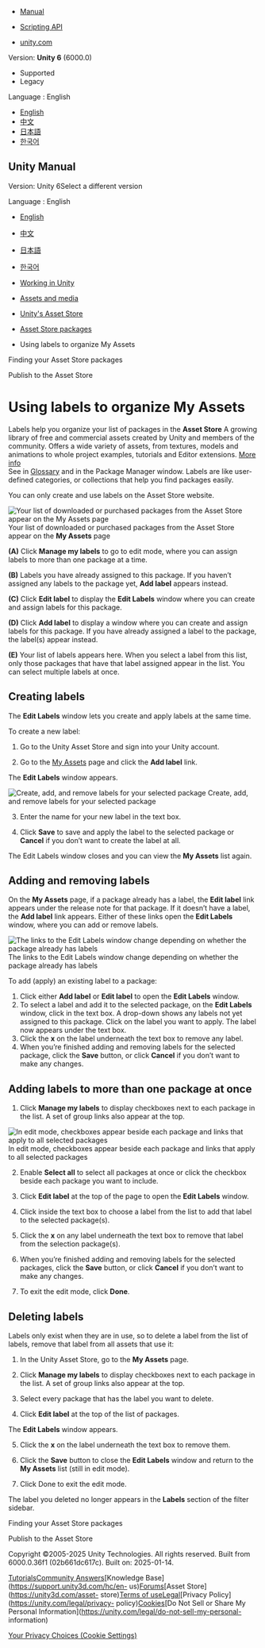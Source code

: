[](https://docs.unity3d.com)

  * [Manual](../Manual/index.html)
  * [Scripting API](../ScriptReference/index.html)

  * [unity.com](https://unity.com/)

Version: **Unity 6** (6000.0)

  * Supported
  * Legacy

Language : English

  * [English](/Manual/AssetPackagesLabels.html)
  * [中文](/cn/current/Manual/AssetPackagesLabels.html)
  * [日本語](/ja/current/Manual/AssetPackagesLabels.html)
  * [한국어](/kr/current/Manual/AssetPackagesLabels.html)

[](https://docs.unity3d.com)

## Unity Manual

Version: Unity 6Select a different version

Language : English

  * [English](/Manual/AssetPackagesLabels.html)
  * [中文](/cn/current/Manual/AssetPackagesLabels.html)
  * [日本語](/ja/current/Manual/AssetPackagesLabels.html)
  * [한국어](/kr/current/Manual/AssetPackagesLabels.html)

  * [Working in Unity](working-in-unity.html)
  * [Assets and media](assets-and-media.html)
  * [Unity's Asset Store](AssetStore.html)
  * [Asset Store packages](AssetStorePackages.html)
  * Using labels to organize My Assets

[](AssetPackagesOrganize.html)

Finding your Asset Store packages

[](AssetStorePublishing.html)

Publish to the Asset Store

# Using labels to organize My Assets

Labels help you organize your list of packages in the **Asset Store** A
growing library of free and commercial assets created by Unity and members of
the community. Offers a wide variety of assets, from textures, models and
animations to whole project examples, tutorials and Editor extensions. [More
info](AssetStore.html)  
See in [Glossary](Glossary.html#AssetStore) and in the Package Manager window.
Labels are like user-defined categories, or collections that help you find
packages easily.

You can only create and use labels on the Asset Store website.

![Your list of downloaded or purchased packages from the Asset Store appear on
the My Assets page](../uploads/Main/AssetPackage-labels.png) Your list of
downloaded or purchased packages from the Asset Store appear on the **My
Assets** page

**(A)** Click **Manage my labels** to go to edit mode, where you can assign
labels to more than one package at a time.

**(B)** Labels you have already assigned to this package. If you haven’t
assigned any labels to the package yet, **Add label** appears instead.

**(C)** Click **Edit label** to display the **Edit Labels** window where you
can create and assign labels for this package.

**(D)** Click **Add label** to display a window where you can create and
assign labels for this package. If you have already assigned a label to the
package, the label(s) appear instead.

**(E)** Your list of labels appears here. When you select a label from this
list, only those packages that have that label assigned appear in the list.
You can select multiple labels at once.

## Creating labels

The **Edit Labels** window lets you create and apply labels at the same time.

To create a new label:

  1. Go to the Unity Asset Store and sign into your Unity account.

  2. Go to the [My Assets](https://assetstore.unity.com/account/assets) page and click the **Add label** link.

The **Edit Labels** window appears.

![Create, add, and remove labels for your selected
package](../uploads/Main/AssetPackage-editlabel.png) Create, add, and remove
labels for your selected package

  3. Enter the name for your new label in the text box.

  4. Click **Save** to save and apply the label to the selected package or **Cancel** if you don’t want to create the label at all.

The Edit Labels window closes and you can view the **My Assets** list again.

## Adding and removing labels

On the **My Assets** page, if a package already has a label, the **Edit
label** link appears under the release note for that package. If it doesn’t
have a label, the **Add label** link appears. Either of these links open the
**Edit Labels** window, where you can add or remove labels.

![The links to the Edit Labels window change depending on whether the package
already has labels](../uploads/Main/AssetPackage-addlabel.png) The links to
the Edit Labels window change depending on whether the package already has
labels

To add (apply) an existing label to a package:

  1. Click either **Add label** or **Edit label** to open the **Edit Labels** window.
  2. To select a label and add it to the selected package, on the **Edit Labels** window, click in the text box. A drop-down shows any labels not yet assigned to this package. Click on the label you want to apply. The label now appears under the text box.
  3. Click the **x** on the label underneath the text box to remove any label.
  4. When you’re finished adding and removing labels for the selected package, click the **Save** button, or click **Cancel** if you don’t want to make any changes.

## Adding labels to more than one package at once

  1. Click **Manage my labels** to display checkboxes next to each package in the list. A set of group links also appear at the top.

![In edit mode, checkboxes appear beside each package and links that apply to
all selected packages](../uploads/Main/AssetPackage-masslabel.png) In edit
mode, checkboxes appear beside each package and links that apply to all
selected packages

  2. Enable **Select all** to select all packages at once or click the checkbox beside each package you want to include.

  3. Click **Edit label** at the top of the page to open the **Edit Labels** window.

  4. Click inside the text box to choose a label from the list to add that label to the selected package(s).

  5. Click the **x** on any label underneath the text box to remove that label from the selection package(s).

  6. When you’re finished adding and removing labels for the selected packages, click the **Save** button, or click **Cancel** if you don’t want to make any changes.

  7. To exit the edit mode, click **Done**.

## Deleting labels

Labels only exist when they are in use, so to delete a label from the list of
labels, remove that label from all assets that use it:

  1. In the Unity Asset Store, go to the **My Assets** page.

  2. Click **Manage my labels** to display checkboxes next to each package in the list. A set of group links also appear at the top.

  3. Select every package that has the label you want to delete.

  4. Click **Edit label** at the top of the list of packages.

The **Edit Labels** window appears.

  5. Click the **x** on the label underneath the text box to remove them.

  6. Click the **Save** button to close the **Edit Labels** window and return to the **My Assets** list (still in edit mode).

  7. Click Done to exit the edit mode.

The label you deleted no longer appears in the **Labels** section of the
filter sidebar.

[](AssetPackagesOrganize.html)

Finding your Asset Store packages

[](AssetStorePublishing.html)

Publish to the Asset Store

Copyright ©2005-2025 Unity Technologies. All rights reserved. Built from
6000.0.36f1 (02b661dc617c). Built on: 2025-01-14.

[Tutorials](https://learn.unity.com/)[Community
Answers](https://answers.unity3d.com)[Knowledge
Base](https://support.unity3d.com/hc/en-
us)[Forums](https://forum.unity3d.com)[Asset Store](https://unity3d.com/asset-
store)[Terms of
use](https://docs.unity3d.com/Manual/TermsOfUse.html)[Legal](https://unity.com/legal)[Privacy
Policy](https://unity.com/legal/privacy-
policy)[Cookies](https://unity.com/legal/cookie-policy)[Do Not Sell or Share
My Personal Information](https://unity.com/legal/do-not-sell-my-personal-
information)

[Your Privacy Choices (Cookie Settings)](javascript:void\(0\);)

